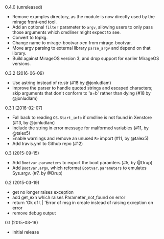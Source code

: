 0.4.0 (unreleased)
* Remove examples directory, as the module is now directly used by the mirage front-end tool.
* Add an optional `filter` parameter to `argv`, allowing users to only pass those arguments which cmdliner might expect to see.
* Convert to topkg.
* Change name to mirage-bootvar-xen from mirage-bootvar.
* Move argv parsing to external library `parse_argv` and depend on that library.
* Build against MirageOS version 3, and drop support for earlier MirageOS versions.

0.3.2 (2016-06-09)
* Use astring instead of re.str (#18 by @jonludlam)
* Improve the parser to handle quoted strings and escaped characters; skip arguments that don't conform to 'a=b' rather than dying (#18 by @jonludlam)

0.3.1 (2016-02-07)
* Fall back to reading `OS.Start_info` if cmdline is not found in Xenstore (#13, by @jonludlam)
* Include the string in error message for malformed variables (#11, by @talex5)
* Enable warnings and remove an unused `Re` import (#11, by @talex5)
* Add travis.yml to Github repo (#12)

0.3 (2015-09-15)
* Add `Bootvar.parameters` to export the boot paramters (#5, by @Drup)
* Add `Bootvar.argv`, which reformat `Bootvar.parameters` to emulates
  Sys.argv. (#7, by @Drup)

0.2  (2015-03-19)
* get no longer raises exception
* add get_exn which raises Parameter_not_found on error
* return 'Ok of t | 'Error of msg in create instead of raising exception on error
* remove debug output

0.1 (2015-03-19)
* Initial release
